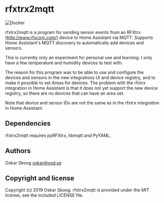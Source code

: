 # rfxtrx2mqtt

![Docker](https://github.com/mattsve/rfxtrx2mqtt/workflows/Docker/badge.svg)

rfxtrx2mqtt is a program for sending sensor events from an RFXtrx
(http://www.rfxcom.com/) device to Home Assistant via MQTT. Supports
Home Assistant's MQTT discovery to automatically add devices and
sensors.

This is currently only an experiment for personal use and learning. I
only have a few temperature and humidity devices to test with.

The reason for this program was to be able to use and configure the
devices and sensors in the new integrations UI and device registry,
and to make it possible to set Areas for devices. The problem with the
rfxtrx integration in Home Assistant is that it does not yet support
the new device registry, so there are no devices that can have an
area set.

Note that device and sensor IDs are not the same as in the rfxtrx
integration in Home Assistant.


## Dependencies

rfxtrx2mqtt requires pyRFXtrx, hbmqtt and PyYAML.


## Authors

Oskar Skoog <oskar@osd.se>


## Copyright and license

Copyright (c) 2019 Oskar Skoog. rfxtrx2mqtt is provided under the MIT
license, see the included LICENSE file.
